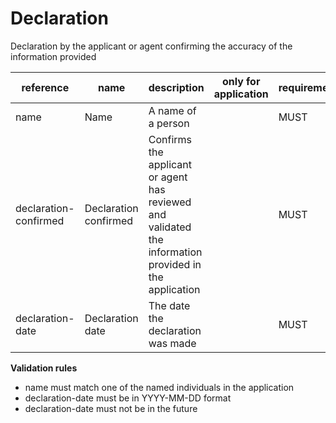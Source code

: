 # Declaration

Declaration by the applicant or agent confirming the accuracy of the information provided


| reference | name | description | only for application | requirement | notes |
| --- | --- | --- | --- | --- | --- |
| name | Name | A name of a person |  | MUST |  |
| declaration-confirmed | Declaration confirmed | Confirms the applicant or agent has reviewed and validated the information provided in the application |  | MUST |  |
| declaration-date | Declaration date | The date the declaration was made |  | MUST |  |

**Validation rules**

- name must match one of the named individuals in the application
- declaration-date must be in YYYY-MM-DD format
- declaration-date must not be in the future